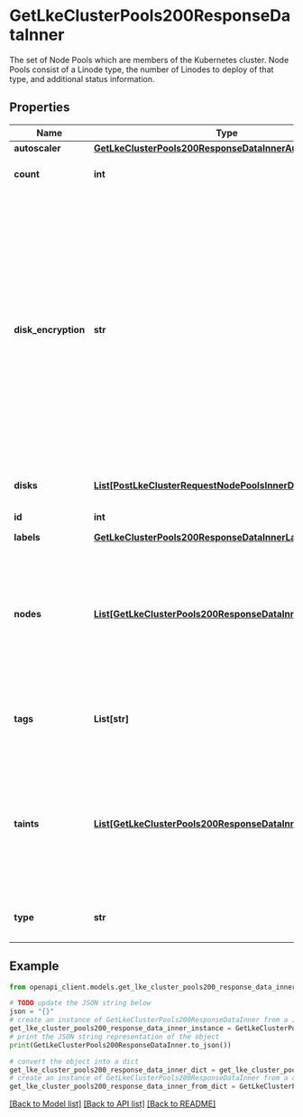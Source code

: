 # GetLkeClusterPools200ResponseDataInner

The set of Node Pools which are members of the Kubernetes cluster. Node Pools consist of a Linode type, the number of Linodes to deploy of that type, and additional status information.

## Properties

Name | Type | Description | Notes
------------ | ------------- | ------------- | -------------
**autoscaler** | [**GetLkeClusterPools200ResponseDataInnerAutoscaler**](GetLkeClusterPools200ResponseDataInnerAutoscaler.md) |  | [optional] 
**count** | **int** | The number of nodes in the Node Pool. | [optional] 
**disk_encryption** | **str** | For new LKE node pools, &#x60;disk_encryption&#x60; is automatically &#x60;enabled&#x60; where disk encryption is supported. It can&#39;t be &#x60;disabled&#x60;. For existing LKE node pools, this derives from the Linode&#39;s &#x60;disk_encryption&#x60; setting. If a Linode&#39;s node pool is not encrypted and you want an encrypted node pool, delete the node pool and create a new node pool. | [optional] 
**disks** | [**List[PostLkeClusterRequestNodePoolsInnerDisksInner]**](PostLkeClusterRequestNodePoolsInnerDisksInner.md) | This Node Pool&#39;s custom disk layout. | [optional] 
**id** | **int** | This Node Pool&#39;s unique ID. | [optional] 
**labels** | [**GetLkeClusterPools200ResponseDataInnerLabels**](GetLkeClusterPools200ResponseDataInnerLabels.md) |  | [optional] 
**nodes** | [**List[GetLkeClusterPools200ResponseDataInnerNodesInner]**](GetLkeClusterPools200ResponseDataInnerNodesInner.md) | Status information for the Nodes which are members of this Node Pool. If a Linode has not been provisioned for a given Node slot, the instance_id will be returned as null. | [optional] 
**tags** | **List[str]** | An array of tags applied to this object. Tags are for organizational purposes only. | [optional] 
**taints** | [**List[GetLkeClusterPools200ResponseDataInnerTaintsInner]**](GetLkeClusterPools200ResponseDataInnerTaintsInner.md) | Kubernetes taints added to nodes in the node pool. Taints help control how pods are scheduled onto nodes, specifically allowing them to repel certain pods. | [optional] 
**type** | **str** | The Linode Type for all of the nodes in the Node Pool. | [optional] 

## Example

```python
from openapi_client.models.get_lke_cluster_pools200_response_data_inner import GetLkeClusterPools200ResponseDataInner

# TODO update the JSON string below
json = "{}"
# create an instance of GetLkeClusterPools200ResponseDataInner from a JSON string
get_lke_cluster_pools200_response_data_inner_instance = GetLkeClusterPools200ResponseDataInner.from_json(json)
# print the JSON string representation of the object
print(GetLkeClusterPools200ResponseDataInner.to_json())

# convert the object into a dict
get_lke_cluster_pools200_response_data_inner_dict = get_lke_cluster_pools200_response_data_inner_instance.to_dict()
# create an instance of GetLkeClusterPools200ResponseDataInner from a dict
get_lke_cluster_pools200_response_data_inner_from_dict = GetLkeClusterPools200ResponseDataInner.from_dict(get_lke_cluster_pools200_response_data_inner_dict)
```
[[Back to Model list]](../README.md#documentation-for-models) [[Back to API list]](../README.md#documentation-for-api-endpoints) [[Back to README]](../README.md)



